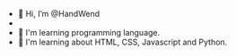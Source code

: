 - 👋 Hi, I’m @HandWend
- 
- 👀 I'm learning programming language.
- 🌱 I'm learning about HTML, CSS, Javascript and Python.

<!---
HandWend/HandWend is a ✨ special ✨ repository because its `README.md` (this file) appears on your GitHub profile.
You can click the Preview link to take a look at your changes.
--->
